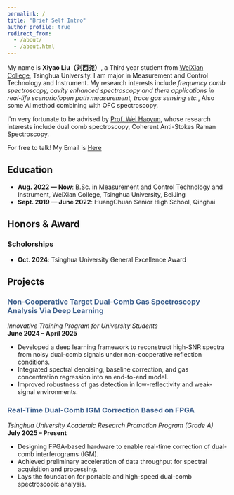 ```yaml
---
permalink: /
title: "Brief Self Intro"
author_profile: true
redirect_from: 
  - /about/
  - /about.html
---
```

  My name is **Xiyao Liu（刘西尧）**, a Third year student from [WeiXian College](https://www.wxc.tsinghua.edu.cn/), Tsinghua University. I am major in Measurement and Control Technology and Instrument. My research interests include *frequency comb spectroscopy, cavity enhanced spectroscopy and there applications in real-life scenario(open path measurement, trace gas sensing etc.*, Also some AI method combining with OFC spectroscopy.

  I'm very fortunate to be advised by [Prof. Wei Haoyun](https://faculty.dpi.tsinghua.edu.cn/team/luckiwei), whose research interests include dual comb spectroscopy, Coherent Anti-Stokes Raman Spectroscopy.

  For free to talk! My Email is [Here](mailto:liuxiyao22@mails.tsinghua.edu.cn)
  

## Education

- **Aug. 2022 — Now**: B.Sc. in Measurement and Control Technology and Instrument, WeiXian College, Tsinghua University, BeiJing
- **Sept. 2019 — June 2022**: HuangChuan Senior High School, Qinghai

## Honors & Award
### Scholorships
- **Oct. 2024**: Tsinghua University General Excellence Award

## Projects
### <span style="color:#3E608D"><b>Non-Cooperative Target Dual-Comb Gas Spectroscopy Analysis Via Deep Learning</b></span>  
*Innovative Training Program for University Students*  
**June 2024 – April 2025**  
- Developed a deep learning framework to reconstruct high-SNR spectra from noisy dual-comb signals under non-cooperative reflection conditions.  
- Integrated spectral denoising, baseline correction, and gas concentration regression into an end-to-end model.  
- Improved robustness of gas detection in low-reflectivity and weak-signal environments.

### <span style="color:#3E608D"><b>Real-Time Dual-Comb IGM Correction Based on FPGA</b></span>  
*Tsinghua University Academic Research Promotion Program (Grade A)*  
**July 2025 – Present**  
- Designing FPGA-based hardware to enable real-time correction of dual-comb interferograms (IGM).  
- Achieved preliminary acceleration of data throughput for spectral acquisition and processing.  
- Lays the foundation for portable and high-speed dual-comb spectroscopic analysis.

